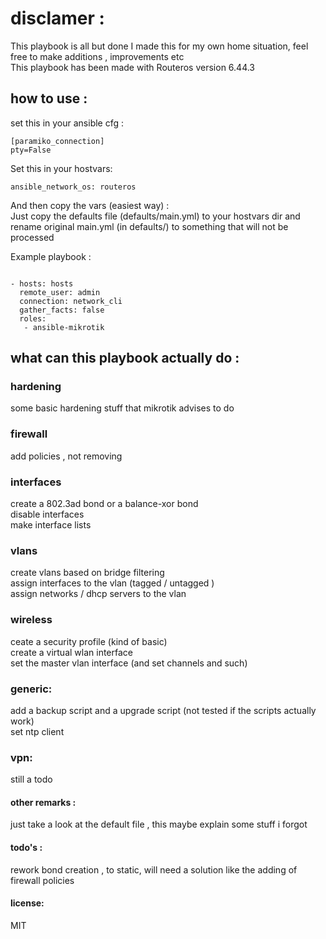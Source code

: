 # disclamer :
This playbook is all but done
I made this for my own home situation, feel free to make additions , improvements etc  
This playbook has been made with Routeros version 6.44.3

## how to use :

set this in your ansible cfg :  
```
[paramiko_connection]
pty=False
```

Set this in your hostvars:  
```
ansible_network_os: routeros
```

And then copy the vars (easiest way) :  
Just copy the defaults file (defaults/main.yml) to your hostvars dir and rename original main.yml (in defaults/) to something that will not be processed

Example playbook :
```

- hosts: hosts
  remote_user: admin
  connection: network_cli
  gather_facts: false
  roles:
   - ansible-mikrotik
```

## what can this playbook actually do :

### hardening
  some basic hardening stuff that mikrotik advises to do

### firewall
  add policies , not removing

### interfaces
  create a 802.3ad bond or a balance-xor bond  
  disable interfaces  
  make interface lists  

### vlans
  create vlans based on bridge filtering  
  assign interfaces to the vlan (tagged / untagged )  
  assign networks / dhcp servers to the vlan  

### wireless
  ceate a security profile (kind of basic)  
  create a virtual wlan interface  
  set the master vlan interface (and set channels and such)  

### generic:
  add a backup script and a upgrade script (not tested if the scripts actually work)  
  set ntp client

### vpn:
  still a todo

#### other remarks :
  just take a look at the default file , this maybe explain some stuff i forgot

#### todo's :

rework bond creation , to static, will need a solution like the adding of firewall policies

#### license:
MIT
